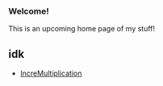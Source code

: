 ### Welcome!
This is an upcoming home page of my stuff!

## idk
* [IncreMultiplication](https://idlesquadron.github.io/IncreMultiplication/)

